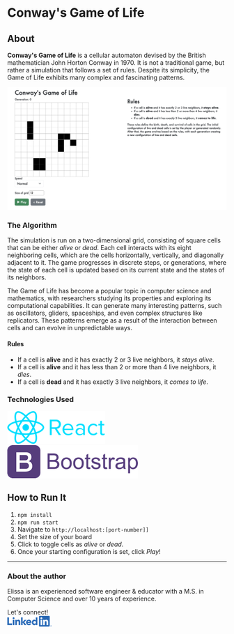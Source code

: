 # Conway's Game of Life

## About

**Conway's Game of Life** is a cellular automaton devised by the British mathematician John Horton Conway in 1970. It is not a traditional game, but rather a simulation that follows a set of rules. Despite its simplicity, the Game of Life exhibits many complex and fascinating patterns.

![preview-of-game](./imgs/preview.png)

### The Algorithm

The simulation is run on a two-dimensional grid, consisting of square cells that can be either _alive_ or _dead_. Each cell interacts with its eight neighboring cells, which are the cells horizontally, vertically, and diagonally adjacent to it. The game progresses in discrete steps, or generations, where the state of each cell is updated based on its current state and the states of its neighbors.

The Game of Life has become a popular topic in computer science and mathematics, with researchers studying its properties and exploring its computational capabilities. It can generate many interesting patterns, such as oscillators, gliders, spaceships, and even complex structures like replicators. These patterns emerge as a result of the interaction between cells and can evolve in unpredictable ways.

#### Rules
- If a cell is **alive** and it has exactly 2 or 3 live neighbors, it _stays alive_.  
- If a cell is **alive** and it has less than 2 or more than 4 live neighbors, it _dies_.  
- If a cell is **dead** and it has exactly 3 live neighbors, it _comes to life_.  

### Technologies Used

![react](./imgs/react_logo.png)
![bootstrap](./imgs/bootstrap_logo.png)


## How to Run It
1. `npm install`
2. `npm run start`
3. Navigate to `http://localhost:[port-number]]`
4. Set the size of your board
5. Click to toggle cells as _alive_ or _dead_.
6. Once your starting configuration is set, click _Play_!

---

### About the author

Elissa is an experienced software engineer & educator with a M.S. in Computer Science and over 10 years of experience. 

Let's connect!  
[![linkedin](./imgs/linkedin_logo.png)](https://www.linkedin.com/in/elissa-e-thomas/)